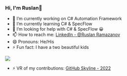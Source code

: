 ### Hi, I'm Ruslan👋

- 🔭 I’m currently working on C# Automation Framework
- 🌱 I’m currently learning C# & SpecFlow
- 🤔 I’m looking for help with C# & SpecFlow 😀
- 📫 How to reach me: [LinkedIn - @Ruslan Ramazanov](https://www.linkedin.com/in/ruslan-ramazanov-89a93679/)
- 😄 Pronouns: He/His
- ⚡ Fun fact: I have a two beautiful kids

<img src="https://github-readme-stats.vercel.app/api?username=RuslanRamazanov72&&show_icons=true&count_private=true&include_all_commits=true&title_color=ffffff&icon_color=bb2acf&text_color=daf7dc&bg_color=151515">


- ⚡ VR of my contributions: [GitHub Skyline - 2022](https://skyline.github.com/RuslanRamazanov72/2022)
